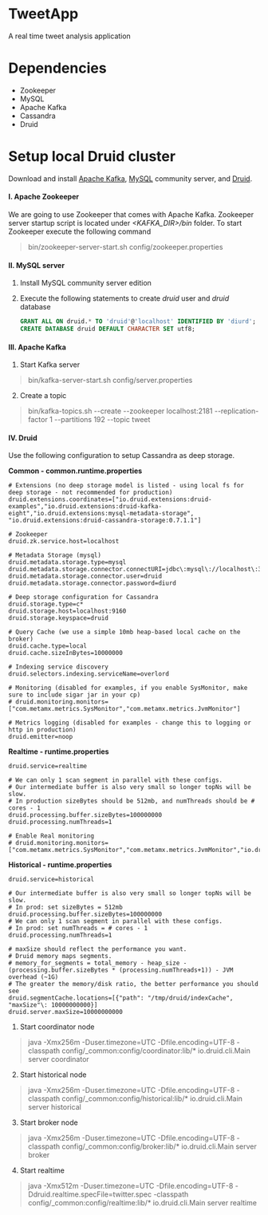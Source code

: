 # TweetApp

A real time tweet analysis application

# Dependencies
- Zookeeper
- MySQL
- Apache Kafka
- Cassandra
- Druid

# Setup local Druid cluster

Download and install [Apache Kafka](http://kafka.apache.org/downloads.html), [MySQL](http://dev.mysql.com/downloads/mysql/) community server, and [Druid](http://druid.io/downloads.html).

#### I. Apache Zookeeper

We are going to use Zookeeper that comes with Apache Kafka. Zookeeper server startup script is located under *\<KAFKA_DIR\>/bin* folder.
To start Zookeeper execute the following command

> bin/zookeeper-server-start.sh config/zookeeper.properties 

#### II. MySQL server

1. Install MySQL community server edition

2. Execute the following statements to create *druid* user and *druid* database
	```SQL
	GRANT ALL ON druid.* TO 'druid'@'localhost' IDENTIFIED BY 'diurd';
	CREATE DATABASE druid DEFAULT CHARACTER SET utf8;
	```

#### III. Apache Kafka

1. Start Kafka server
> bin/kafka-server-start.sh config/server.properties

2. Create a topic
> bin/kafka-topics.sh --create --zookeeper localhost:2181 --replication-factor 1 --partitions 192 --topic tweet

#### IV. Druid

Use the following configuration to setup Cassandra as deep storage.

**Common - common.runtime.properties**

```properties
# Extensions (no deep storage model is listed - using local fs for deep storage - not recommended for production)
druid.extensions.coordinates=["io.druid.extensions:druid-examples","io.druid.extensions:druid-kafka-eight","io.druid.extensions:mysql-metadata-storage", "io.druid.extensions:druid-cassandra-storage:0.7.1.1"]

# Zookeeper
druid.zk.service.host=localhost

# Metadata Storage (mysql)
druid.metadata.storage.type=mysql
druid.metadata.storage.connector.connectURI=jdbc\:mysql\://localhost\:3306/druid
druid.metadata.storage.connector.user=druid
druid.metadata.storage.connector.password=diurd

# Deep storage configuration for Cassandra
druid.storage.type=c*
druid.storage.host=localhost:9160
druid.storage.keyspace=druid

# Query Cache (we use a simple 10mb heap-based local cache on the broker)
druid.cache.type=local
druid.cache.sizeInBytes=10000000

# Indexing service discovery
druid.selectors.indexing.serviceName=overlord

# Monitoring (disabled for examples, if you enable SysMonitor, make sure to include sigar jar in your cp)
# druid.monitoring.monitors=["com.metamx.metrics.SysMonitor","com.metamx.metrics.JvmMonitor"]

# Metrics logging (disabled for examples - change this to logging or http in production)
druid.emitter=noop
```

**Realtime - runtime.properties**
```properties
druid.service=realtime

# We can only 1 scan segment in parallel with these configs.
# Our intermediate buffer is also very small so longer topNs will be slow.
# In production sizeBytes should be 512mb, and numThreads should be # cores - 1
druid.processing.buffer.sizeBytes=100000000
druid.processing.numThreads=1

# Enable Real monitoring
# druid.monitoring.monitors=["com.metamx.metrics.SysMonitor","com.metamx.metrics.JvmMonitor","io.druid.segment.realtime.RealtimeMetricsMonitor"]
```

**Historical - runtime.properties**
```properties
druid.service=historical

# Our intermediate buffer is also very small so longer topNs will be slow.
# In prod: set sizeBytes = 512mb
druid.processing.buffer.sizeBytes=100000000
# We can only 1 scan segment in parallel with these configs.
# In prod: set numThreads = # cores - 1
druid.processing.numThreads=1

# maxSize should reflect the performance you want.
# Druid memory maps segments.
# memory_for_segments = total_memory - heap_size - (processing.buffer.sizeBytes * (processing.numThreads+1)) - JVM overhead (~1G)
# The greater the memory/disk ratio, the better performance you should see
druid.segmentCache.locations=[{"path": "/tmp/druid/indexCache", "maxSize"\: 10000000000}]
druid.server.maxSize=10000000000
```

1. Start coordinator node
> java -Xmx256m -Duser.timezone=UTC -Dfile.encoding=UTF-8 -classpath config/_common:config/coordinator:lib/* io.druid.cli.Main server coordinator

2. Start historical node
> java -Xmx256m -Duser.timezone=UTC -Dfile.encoding=UTF-8 -classpath config/_common:config/historical:lib/* io.druid.cli.Main server historical

3. Start broker node
> java -Xmx256m -Duser.timezone=UTC -Dfile.encoding=UTF-8 -classpath config/_common:config/broker:lib/* io.druid.cli.Main server broker

4. Start realtime
> java -Xmx512m -Duser.timezone=UTC -Dfile.encoding=UTF-8 -Ddruid.realtime.specFile=twitter.spec -classpath config/_common:config/realtime:lib/* io.druid.cli.Main server realtime